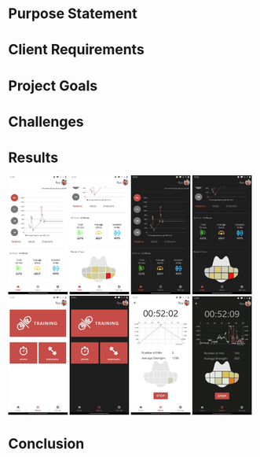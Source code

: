 # Purpose Statement

# Client Requirements

# Project Goals

# Challenges

# Results

<div>
    <img src="./img/homepage_light_1.jpg" width="24%" alt="Home Page (Light Theme)">
    <img src="./img/homepage_light_2.jpg" width="24%" alt="Home Page (Light Theme)">
    <img src="./img/homepage_dark_1.jpg" width="24%" alt="Home Page (Dark Theme)">
    <img src="./img/homepage_dark_2.jpg" width="24%" alt="Home Page (Dark Theme)">
</div>




<div>
    <img src="./img/modespage_light_1.jpg" width="24%" alt="Modes Page (Light Theme)">
    <img src="./img/modespage_dark_1.jpg" width="24%" alt="Modes Page (Light Theme)">
    <img src="./img/modespage_light_2.jpg" width="24%" alt="Modes Page (Dark Theme)">
    <img src="./img/modespage_dark_2.jpg" width="24%" alt="Modes Page (Dark Theme)">
</div>

# Conclusion
